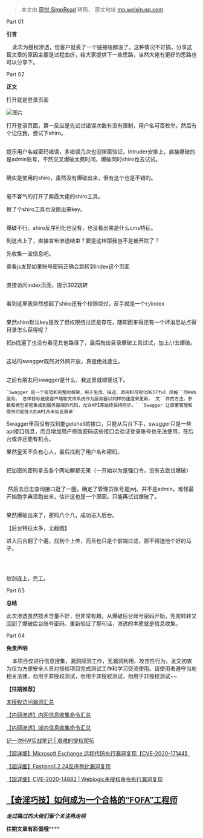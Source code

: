 > 本文由 [简悦 SimpRead](http://ksria.com/simpread/) 转码， 原文地址 [mp.weixin.qq.com](https://mp.weixin.qq.com/s/Ud53rhgyHIxw6KtDCk0b_A)

Part 01

**引言**

    此次为授权渗透，但客户就丢了一个链接啥都没了。这种情况不好搞，分享这篇文章的原因主要是过程曲折，给大家提供下一些思路，当然大佬有更好的思路也可以分享下。

Part 02

**正文**  

打开就是登录页面

![图片](https://mmbiz.qpic.cn/mmbiz_png/gqALwUU9cicwsibic72TPLrVDF1G83YyqL7iaNPsKKFgJoW7BuW0N1HfeHEcgpibr9B6Layib1RgM4nibJIrt3KSZacYg/640?wx_fmt=png&tp=webp&wxfrom=5&wx_lazy=1&wx_co=1)

打开登录页面，第一反应是先试试错误次数有没有限制，用户名可否枚举。然后有个记住我，尝试下shiro。

![](data:image/gif;base64,iVBORw0KGgoAAAANSUhEUgAAAAEAAAABCAYAAAAfFcSJAAAADUlEQVQImWNgYGBgAAAABQABh6FO1AAAAABJRU5ErkJggg==)

提示用户名或密码错误，多错误几次也没弹窗验证，Intruder安排上，直接爆破的是admin账号，不然交叉爆破太费时间，爆破同时shiro也去试试。

![](data:image/gif;base64,iVBORw0KGgoAAAANSUhEUgAAAAEAAAABCAYAAAAfFcSJAAAADUlEQVQImWNgYGBgAAAABQABh6FO1AAAAABJRU5ErkJggg==)

确实是使用的shiro，虽然没有爆破出来，但有这个也是不错的。

![](data:image/gif;base64,iVBORw0KGgoAAAANSUhEUgAAAAEAAAABCAYAAAAfFcSJAAAADUlEQVQImWNgYGBgAAAABQABh6FO1AAAAABJRU5ErkJggg==)

毫不客气的打开了紫霞大佬的shiro工具。

换了个shiro工具也没跑出来key。

![](data:image/gif;base64,iVBORw0KGgoAAAANSUhEUgAAAAEAAAABCAYAAAAfFcSJAAAADUlEQVQImWNgYGBgAAAABQABh6FO1AAAAABJRU5ErkJggg==)

爆破不行，shiro反序列化也没有，也没看出来是什么cms特征。

到这点上了，直接宣布渗透结束？要是这样那我岂不是被开除了？

先收集一波信息吧。

查看js发现如果账号密码正确会跳转到index这个页面

![](data:image/gif;base64,iVBORw0KGgoAAAANSUhEUgAAAAEAAAABCAYAAAAfFcSJAAAADUlEQVQImWNgYGBgAAAABQABh6FO1AAAAABJRU5ErkJggg==)

直接访问index页面，提示302跳转

![](data:image/gif;base64,iVBORw0KGgoAAAANSUhEUgAAAAEAAAABCAYAAAAfFcSJAAAADUlEQVQImWNgYGBgAAAABQABh6FO1AAAAABJRU5ErkJggg==)

看到这里我突然想起了shiro还有个权限绕过，反手就是一个/;/index

![](data:image/gif;base64,iVBORw0KGgoAAAANSUhEUgAAAAEAAAABCAYAAAAfFcSJAAAADUlEQVQImWNgYGBgAAAABQABh6FO1AAAAABJRU5ErkJggg==)

果然shiro默认key是改了但权限绕过还是存在，随知而来得还有一个坏消息站点得目录怎么获得呢？

把js找遍了也没有看见其他路径了，最后掏出目录爆破工具试试，加上/;/去爆破。

![](data:image/gif;base64,iVBORw0KGgoAAAANSUhEUgAAAAEAAAABCAYAAAAfFcSJAAAADUlEQVQImWNgYGBgAAAABQABh6FO1AAAAABJRU5ErkJggg==)

这站的swagger既然对外网开放，真是绝处逢生。

![](data:image/gif;base64,iVBORw0KGgoAAAANSUhEUgAAAAEAAAABCAYAAAAfFcSJAAAADUlEQVQImWNgYGBgAAAABQABh6FO1AAAAABJRU5ErkJggg==)

之前有朋友问swagger是什么，我这里就顺便说下。

```
`Swagger 是一个规范和完整的框架，用于生成、描述、调用和可视化RESTful 风格``的Web 服务。 总体目标是使客户端和文件系统作为服务器以同样的速度来更新。 文``件的方法，参数和模型紧密集成到服务器端的代码，允许API来始终保持同步。` `Swagger 让部署管理和使用功能强大的API从未如此简单`
```

Swagger里面没有找到能getshell的接口，只能从后台下手，swagger只是一些api接口信息，而且增加用户修改密码这些接口会验证登录账号也无法使用，在后台或许还能有机会。

果然皇天不负有心人，最后找到了用户名和密码。

![](data:image/gif;base64,iVBORw0KGgoAAAANSUhEUgAAAAEAAAABCAYAAAAfFcSJAAAADUlEQVQImWNgYGBgAAAABQABh6FO1AAAAABJRU5ErkJggg==)

把加密的密码拿去各个网站解都无果（一开始以为是强口令，没有去尝试爆破）

![](data:image/gif;base64,iVBORw0KGgoAAAANSUhEUgAAAAEAAAABCAYAAAAfFcSJAAAADUlEQVQImWNgYGBgAAAABQABh6FO1AAAAABJRU5ErkJggg==)

 然后去日志查询接口逛了一圈，确定了管理员账号是jwj。并不是admin，难怪最开始跑字典没跑出来，估计这也是一个原因，只能再试试爆破了。

![](data:image/gif;base64,iVBORw0KGgoAAAANSUhEUgAAAAEAAAABCAYAAAAfFcSJAAAADUlEQVQImWNgYGBgAAAABQABh6FO1AAAAABJRU5ErkJggg==)

果然爆破出来了，密码八个八，成功进入后台。

【后台特征太多，无截图】

进入后台翻了个遍，找到个上传，而且也只是个前端过滤，那不得送他个好的马子。  

![](data:image/gif;base64,iVBORw0KGgoAAAANSUhEUgAAAAEAAAABCAYAAAAfFcSJAAAADUlEQVQImWNgYGBgAAAABQABh6FO1AAAAABJRU5ErkJggg==)

![](data:image/gif;base64,iVBORw0KGgoAAAANSUhEUgAAAAEAAAABCAYAAAAfFcSJAAAADUlEQVQImWNgYGBgAAAABQABh6FO1AAAAABJRU5ErkJggg==)

  

![](data:image/gif;base64,iVBORw0KGgoAAAANSUhEUgAAAAEAAAABCAYAAAAfFcSJAAAADUlEQVQImWNgYGBgAAAABQABh6FO1AAAAABJRU5ErkJggg==)

蚁剑连上，完工。

  

Part 03

**总结**

此次渗透虽然技术含量不好，但非常有趣。从爆破后台账号密码开始，兜兜转转又回到了爆破后台账号密码。重新验证了那句话，渗透的本质就是信息收集。

  

Part 04

**免责声明**

    本项目仅进行信息搜集，漏洞探测工作，无漏洞利用、攻击性行为，发文初衷为仅为方便安全人员对授权项目完成测试工作和学习交流使用。请使用者遵守当地相关法律，勿用于非授权测试，勿用于非授权测试，勿用于非授权测试~~

**【往期推荐】**  

[未授权访问漏洞汇总](http://mp.weixin.qq.com/s?__biz=MzI1NTM4ODIxMw==&mid=2247484804&idx=2&sn=519ae0a642c285df646907eedf7b2b3a&chksm=ea37fadedd4073c87f3bfa844d08479b2d9657c3102e169fb8f13eecba1626db9de67dd36d27&scene=21#wechat_redirect)

[【内网渗透】内网信息收集命令汇总](http://mp.weixin.qq.com/s?__biz=MzI1NTM4ODIxMw==&mid=2247485796&idx=1&sn=8e78cb0c7779307b1ae4bd1aac47c1f1&chksm=ea37f63edd407f2838e730cd958be213f995b7020ce1c5f96109216d52fa4c86780f3f34c194&scene=21#wechat_redirect)  

[【内网渗透】域内信息收集命令汇总](http://mp.weixin.qq.com/s?__biz=MzI1NTM4ODIxMw==&mid=2247485855&idx=1&sn=3730e1a1e851b299537db7f49050d483&chksm=ea37f6c5dd407fd353d848cbc5da09beee11bc41fb3482cc01d22cbc0bec7032a5e493a6bed7&scene=21#wechat_redirect)  

[记一次HW实战笔记 | 艰难的提权爬坑](http://mp.weixin.qq.com/s?__biz=MzI1NTM4ODIxMw==&mid=2247484991&idx=2&sn=5368b636aed77ce455a1e095c63651e4&chksm=ea37f965dd407073edbf27256c022645fe2c0bf8b57b38a6000e5aeb75733e10815a4028eb03&scene=21#wechat_redirect)

[【超详细】Microsoft Exchange 远程代码执行漏洞复现【CVE-2020-17144】](http://mp.weixin.qq.com/s?__biz=MzI1NTM4ODIxMw==&mid=2247485992&idx=1&sn=18741504243d11833aae7791f1acda25&chksm=ea37f572dd407c64894777bdf77e07bdfbb3ada0639ff3a19e9717e70f96b300ab437a8ed254&scene=21#wechat_redirect)

[【超详细】Fastjson1.2.24反序列化漏洞复现](http://mp.weixin.qq.com/s?__biz=MzI1NTM4ODIxMw==&mid=2247484991&idx=1&sn=1178e571dcb60adb67f00e3837da69a3&chksm=ea37f965dd4070732b9bbfa2fe51a5fe9030e116983a84cd10657aec7a310b01090512439079&scene=21#wechat_redirect)

[【超详细】CVE-2020-14882 | Weblogic未授权命令执行漏洞复现](http://mp.weixin.qq.com/s?__biz=MzI1NTM4ODIxMw==&mid=2247485550&idx=1&sn=921b100fd0a7cc183e92a5d3dd07185e&chksm=ea37f734dd407e22cfee57538d53a2d3f2ebb00014c8027d0b7b80591bcf30bc5647bfaf42f8&scene=21#wechat_redirect)  

[【奇淫巧技】如何成为一个合格的“FOFA”工程师](http://mp.weixin.qq.com/s?__biz=MzI1NTM4ODIxMw==&mid=2247485135&idx=1&sn=f872054b31429e244a6e56385698404a&chksm=ea37f995dd40708367700fc53cca4ce8cb490bc1fe23dd1f167d86c0d2014a0c03005af99b89&scene=21#wechat_redirect)
-------------------------------------------------------------------------------------------------------------------------------------------------------------------------------------------------------------------------------------------------

_**走过路过的大佬们留个关注再走呗**_![](data:image/gif;base64,iVBORw0KGgoAAAANSUhEUgAAAAEAAAABCAYAAAAfFcSJAAAADUlEQVQImWNgYGBgAAAABQABh6FO1AAAAABJRU5ErkJggg==)

**往期文章有彩蛋哦****![](data:image/gif;base64,iVBORw0KGgoAAAANSUhEUgAAAAEAAAABCAYAAAAfFcSJAAAADUlEQVQImWNgYGBgAAAABQABh6FO1AAAAABJRU5ErkJggg==)**

![](data:image/gif;base64,iVBORw0KGgoAAAANSUhEUgAAAAEAAAABCAYAAAAfFcSJAAAADUlEQVQImWNgYGBgAAAABQABh6FO1AAAAABJRU5ErkJggg==)